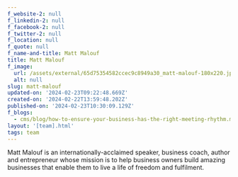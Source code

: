 ```yaml
---
f_website-2: null
f_linkedin-2: null
f_facebook-2: null
f_twitter-2: null
f_location: null
f_quote: null
f_name-and-title: Matt Malouf
title: Matt Malouf
f_image:
  url: /assets/external/65d75354582ccec9c8949a30_matt-malouf-180x220.jpeg
  alt: null
slug: matt-malouf
updated-on: '2024-02-23T09:22:48.669Z'
created-on: '2024-02-22T13:59:48.202Z'
published-on: '2024-02-23T10:30:09.129Z'
f_blogs:
  - cms/blog/how-to-ensure-your-business-has-the-right-meeting-rhythm.md
layout: '[team].html'
tags: team
---
```


Matt Malouf is an internationally-acclaimed speaker, business coach, author and entrepreneur whose mission is to help business owners build amazing businesses that enable them to live a life of freedom and fulfilment.
